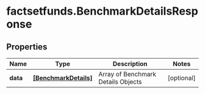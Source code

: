 # factsetfunds.BenchmarkDetailsResponse

## Properties

Name | Type | Description | Notes
------------ | ------------- | ------------- | -------------
**data** | [**[BenchmarkDetails]**](BenchmarkDetails.md) | Array of Benchmark Details Objects | [optional] 


